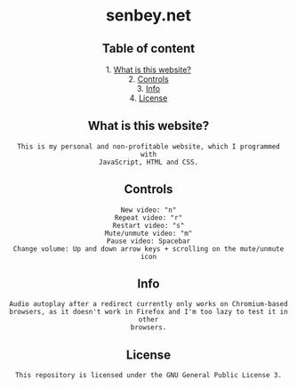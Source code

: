 <div align="center">
  <h1>senbey.net</h1>

  <h2>Table of content</h2>

  <div>
    1. <a href="#what-is-this-website">What is this website?</a>
    <br />
    2. <a href="#controls">Controls</a>
    <br />
    3. <a href="#info">Info</a>
    <br />
    4. <a href="#license">License</a>
  </div>

  <div id="what-is-this-website">
    <h2>What is this website?</h2>

    This is my personal and non-profitable website, which I programmed with
    JavaScript, HTML and CSS.
  </div>

  <div id="controls">
    <h2>Controls</h2>

    New video: "n"
    Repeat video: "r"
    Restart video: "s"
    Mute/unmute video: "m"
    Pause video: Spacebar
    Change volume: Up and down arrow keys + scrolling on the mute/unmute icon
  </div>

  <div id="info">
    <h2>Info</h2>

    Audio autoplay after a redirect currently only works on Chromium-based
    browsers, as it doesn't work in Firefox and I'm too lazy to test it in other
    browsers.
  </div>

  <div id="license">
    <h2>License</h2>

    This repository is licensed under the GNU General Public License 3.
  </div>
</div>
